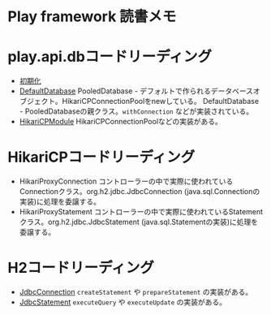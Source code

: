 # Play framework 読書メモ

# play.api.dbコードリーディング

* [初期化](https://github.com/playframework/playframework/blob/ab6697f494a000ba8d19768e9d04eed3bb8cdbf7/persistence/play-jdbc/src/main/scala/play/api/db/DefaultDBApi.scala)
* [DefaultDatabase](https://github.com/playframework/playframework/blob/ab6697f494a000ba8d19768e9d04eed3bb8cdbf7/persistence/play-jdbc/src/main/scala/play/api/db/Databases.scala)
 PooledDatabase - デフォルトで作られるデータベースオブジェクト。HikariCPConnectionPoolをnewしている。
 DefaultDatabase - PooledDatabaseの親クラス。`withConnection` などが実装されている。
* [HikariCPModule](https://github.com/playframework/playframework/blob/ab6697f494a000ba8d19768e9d04eed3bb8cdbf7/persistence/play-jdbc/src/main/scala/play/api/db/HikariCPModule.scala)
 HikariCPConnectionPoolなどの実装がある。

# HikariCPコードリーディング

* HikariProxyConnection
 コントローラーの中で実際に使われているConnectionクラス。org.h2.jdbc.JdbcConnection (java.sql.Connectionの実装)に処理を委譲する。
* HikariProxyStatement
 コントローラーの中で実際に使われているStatementクラス。org.h2.jdbc.JdbcStatement (java.sql.Statementの実装)に処理を委譲する。

# H2コードリーディング

* [JdbcConnection](https://github.com/h2database/h2database/blob/version-1.4.197/h2/src/main/org/h2/jdbc/JdbcConnection.java)
 `createStatement` や `prepareStatement` の実装がある。
* [JdbcStatement](https://github.com/h2database/h2database/blob/version-1.4.197/h2/src/main/org/h2/jdbc/JdbcStatement.java)
 `executeQuery` や `executeUpdate` の実装がある。
